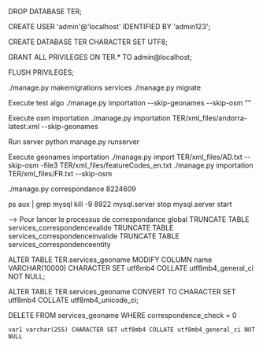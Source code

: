 DROP DATABASE TER;

CREATE USER 'admin'@'localhost' IDENTIFIED BY 'admin123'; 

CREATE DATABASE TER CHARACTER SET UTF8;

GRANT ALL PRIVILEGES ON TER.* TO admin@localhost;

FLUSH PRIVILEGES;


./manage.py makemigrations services
./manage.py migrate

Execute test algo
./manage.py importation --skip-geonames --skip-osm  ""


Execute osm importation
./manage.py importation TER/xml_files/andorra-latest.xml  --skip-geonames


Run server
python manage.py runserver

Execute geonames importation
./manage.py import TER/xml_files/AD.txt  --skip-osm -file3 TER/xml_files/featureCodes_en.txt 
./manage.py importation TER/xml_files/FR.txt  --skip-osm


./manage.py correspondance 8224609


ps aux | grep mysql
kill -9 8922
mysql.server stop
mysql.server start


--> Pour lancer le processus de correspondance global
TRUNCATE TABLE services_correspondencevalide
TRUNCATE TABLE services_correspondenceinvalide
TRUNCATE TABLE services_correspondenceentity




ALTER TABLE TER.services_geoname MODIFY COLUMN name VARCHAR(10000)
    CHARACTER SET utf8mb4 COLLATE utf8mb4_general_ci NOT NULL;

ALTER TABLE
    TER.services_geoname
    CONVERT TO CHARACTER SET utf8mb4
    COLLATE utf8mb4_unicode_ci;

DELETE FROM services_geoname
WHERE correspondence_check = 0
    
    var1 varchar(255) CHARACTER SET utf8mb4 COLLATE utf8mb4_general_ci NOT NULL